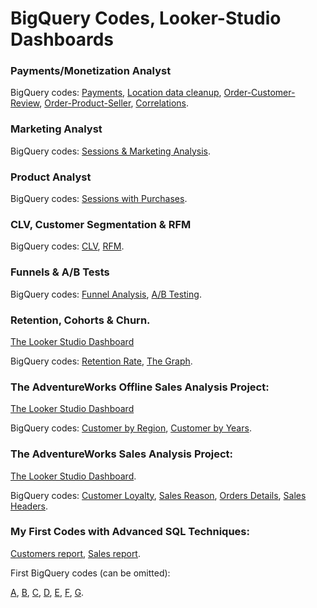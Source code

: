 # BigQuery Codes, Looker-Studio Dashboards


  ### Payments/Monetization Analyst

  BigQuery codes: 
  [Payments](https://github.com/GretaLim/BigQuery_Dashboards/blob/cf2620b33695e9397d3ea01e9468f14d729ce219/M4%20S3%20payments.sql),
  [Location data cleanup](https://github.com/GretaLim/BigQuery_Dashboards/blob/cf2620b33695e9397d3ea01e9468f14d729ce219/M4%20S3%20geolocation%20data%20clean.sql),
  [Order-Customer-Review](https://github.com/GretaLim/BigQuery_Dashboards/blob/cf2620b33695e9397d3ea01e9468f14d729ce219/M4%20S3%20order_customer_review.sql),
  [Order-Product-Seller](https://github.com/GretaLim/BigQuery_Dashboards/blob/cf2620b33695e9397d3ea01e9468f14d729ce219/M4%20S3%20order_product_seller.sql),
  [Correlations](https://github.com/GretaLim/BigQuery_Dashboards/blob/cf2620b33695e9397d3ea01e9468f14d729ce219/M4%20S3%20correlations.sql).

  ### Marketing Analyst

  BigQuery codes: [Sessions & Marketing Analysis](https://github.com/GretaLim/BigQuery_Dashboards/blob/ea0b67feb1c188ecc92a863fec7ff1f7b2566a3d/M4%20S2%20Marketing%20Aalysis.sql).

  ### Product Analyst

  BigQuery codes: [Sessions with Purchases](https://github.com/GretaLim/BigQuery_Dashboards/blob/f8f62f951ea7eb5dc227dc4d859c77f7bceeec88/M4%20S1%20Protuct%20Analyst.sql).
  
  ### CLV, Customer Segmentation & RFM

  BigQuery codes:
  [CLV](https://github.com/GretaLim/BigQuery_Dashboards/blob/48f282f913b9fbcdb6c2c351ffaa6fdbc3b46d99/M3%20S3%20CLV.sql),
  [RFM](https://github.com/GretaLim/BigQuery_Dashboards/blob/718440785941dfca4c790e3d4d3b61c104e621db/M3%20S3%20RFM.sql).

  ### Funnels & A/B Tests
  
  BigQuery codes: [Funnel Analysis](https://github.com/GretaLim/BigQuery_Dashboards/blob/7fd3b8a6f141a00dccd10ae2f368d6ad72ce1155/M3%20S2%20funnel%20analysis.sql),
  [A/B Testing](https://github.com/GretaLim/BigQuery_Dashboards/blob/7fd3b8a6f141a00dccd10ae2f368d6ad72ce1155/M3%20S2%20A_B%20testing.sql).
  
  ### Retention, Cohorts & Churn.
  [The Looker Studio Dashboard](https://lookerstudio.google.com/reporting/4e7eb465-8606-41c1-9ce2-4eef2d4b0727)

  BigQuery codes: [Retention Rate](https://github.com/GretaLim/sql-codes/blob/bcbe84bbdcacfe850ec8665054182ad211cd06ca/M3%20S1%20retention.sql),
  [The Graph](https://github.com/GretaLim/sql-codes/blob/bcbe84bbdcacfe850ec8665054182ad211cd06ca/M3%20S1%20retention%20graph.sql).

  ###  The AdventureWorks Offline Sales Analysis Project:
  [The Looker Studio Dashboard](https://lookerstudio.google.com/reporting/fbb33516-06de-4a6c-8494-e7ae779984b9)

  BigQuery codes: [Customer by Region](https://github.com/GretaLim/sql-codes/blob/ec90b3c7a866fca10dcda0e12e324a7193125270/Module_2_Sprint_2_Customer_by_Region.sql), 
  [Customer by Years](https://github.com/GretaLim/sql-codes/blob/ec90b3c7a866fca10dcda0e12e324a7193125270/Module_2_Sprint_2_Customer_by_year.sql).

  ### The AdventureWorks Sales Analysis Project:
  [The Looker Studio Dashboard](https://lookerstudio.google.com/reporting/519c4be3-078e-4ae2-a63a-240da90e364b).

  BigQuery codes: [Customer Loyalty](https://github.com/GretaLim/sql-codes/blob/918aa7bbd2b27e3d216c23a7905beccd1d6961eb/Module_2_Sprint_1_Customer_Loyalty.sql),
  [Sales Reason](https://github.com/GretaLim/sql-codes/blob/918aa7bbd2b27e3d216c23a7905beccd1d6961eb/Module_2_Sprint_1_Sales_reason.sql),
  [Orders Details](https://github.com/GretaLim/sql-codes/blob/918aa7bbd2b27e3d216c23a7905beccd1d6961eb/Module_2_Sprint_1_order_details.sql),
  [Sales Headers](https://github.com/GretaLim/sql-codes/blob/918aa7bbd2b27e3d216c23a7905beccd1d6961eb/Module_2_Sprint_1_sales_location.sql).
  
  ### My First Codes with Advanced SQL Techniques:

  [Customers report](https://github.com/GretaLim/sql-codes/blob/f1cb9337d98c60e6dd9930cfe274bfbdf503b4b3/Module_1_Sprint_4_Task-1.sql),
  [Sales report](https://github.com/GretaLim/sql-codes/blob/f1cb9337d98c60e6dd9930cfe274bfbdf503b4b3/Module_1_Sprint_4_Task-2.sql).
       
  First BigQuery codes (can be omitted):
     
  [A](https://github.com/GretaLim/sql-codes/blob/945559cf536192cc8cdbf60a11a0fd9acdedf74d/Module_1_Sprint_3_Task-1.1.sql),
  [B](https://github.com/GretaLim/sql-codes/blob/945559cf536192cc8cdbf60a11a0fd9acdedf74d/Module_1_Sprint_3_Task-1.2.sql),
  [C](https://github.com/GretaLim/sql-codes/blob/945559cf536192cc8cdbf60a11a0fd9acdedf74d/Module_1_Sprint_3_Task-1.3.sql),
  [D](https://github.com/GretaLim/sql-codes/blob/945559cf536192cc8cdbf60a11a0fd9acdedf74d/Module_1_Sprint_3_Task-1.4.sql),
  [E](https://github.com/GretaLim/sql-codes/blob/945559cf536192cc8cdbf60a11a0fd9acdedf74d/Module_1_Sprint_3_Task-2.1.sql),
  [F](https://github.com/GretaLim/sql-codes/blob/945559cf536192cc8cdbf60a11a0fd9acdedf74d/Module_1_Sprint_3_Task-2.2.sql),
  [G](https://github.com/GretaLim/sql-codes/blob/945559cf536192cc8cdbf60a11a0fd9acdedf74d/Module_1_Sprint_3_Task-2.3.sql).

